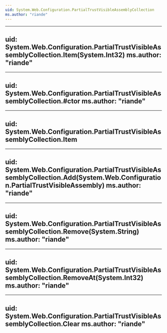 ```yaml
---
uid: System.Web.Configuration.PartialTrustVisibleAssemblyCollection
ms.author: "riande"
---
```


---
uid: System.Web.Configuration.PartialTrustVisibleAssemblyCollection.Item(System.Int32)
ms.author: "riande"
---

---
uid: System.Web.Configuration.PartialTrustVisibleAssemblyCollection.#ctor
ms.author: "riande"
---

---
uid: System.Web.Configuration.PartialTrustVisibleAssemblyCollection.Item
---

---
uid: System.Web.Configuration.PartialTrustVisibleAssemblyCollection.Add(System.Web.Configuration.PartialTrustVisibleAssembly)
ms.author: "riande"
---

---
uid: System.Web.Configuration.PartialTrustVisibleAssemblyCollection.Remove(System.String)
ms.author: "riande"
---

---
uid: System.Web.Configuration.PartialTrustVisibleAssemblyCollection.RemoveAt(System.Int32)
ms.author: "riande"
---

---
uid: System.Web.Configuration.PartialTrustVisibleAssemblyCollection.Clear
ms.author: "riande"
---
